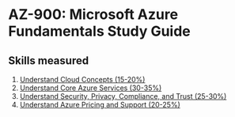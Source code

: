 # AZ-900: Microsoft Azure Fundamentals Study Guide

## Skills measured
1. [Understand Cloud Concepts (15-20%)](1-Understand%20Cloud%20Concepts%20(15-20%25).md)
2. [Understand Core Azure Services (30-35%)](2-Understand%20Core%20Azure%20Services%20(30-35%25).md)
3. [Understand Security, Privacy, Compliance, and Trust (25-30%)](3-Understand%20Security%2C%20Privacy%2C%20Compliance%2C%20and%20Trust%20(25-30%25).md)
4. [Understand Azure Pricing and Support (20-25%)](4-Understand%20Azure%20Pricing%20and%20Support%20(20-25%25).md)